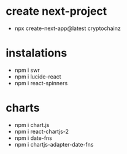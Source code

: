 # create next-project
- npx create-next-app@latest cryptochainz


# instalations
- npm i swr
- npm i lucide-react
- npm i react-spinners

# charts
- npm i chart.js
- npm i react-chartjs-2
- npm i date-fns
- npm i chartjs-adapter-date-fns

